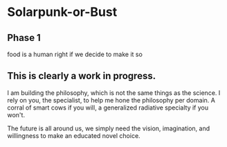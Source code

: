 # Solarpunk-or-Bust
## Phase 1
food is a human right if we decide to make it so


## This is clearly a work in progress.
I am building the philosophy, which is not the same things as the science.
I rely on you, the specialist, to help me hone the philosophy per domain.
A corral of smart cows if you will, a generalized radiative specialty if you won't.

The future is all around us, we simply need the vision, imagination, and willingness to make an educated novel choice.
